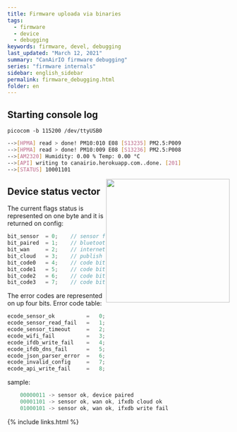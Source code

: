 ```yaml
---
title: Firmware uploada via binaries
tags:
  - firmware
  - device
  - debugging
keywords: firmware, devel, debugging
last_updated: "March 12, 2021"
summary: "CanAirIO firmware debugging"
series: "firmware internals"
sidebar: english_sidebar
permalink: firmware_debugging.html
folder: en
---
```



## Starting console log

`picocom -b 115200 /dev/ttyUSB0`

```bash
-->[HPMA] read > done! PM10:010 E08 [S13235] PM2.5:P009
-->[HPMA] read > done! PM10:009 E08 [S13236] PM2.5:P008
-->[AM2320] Humidity: 0.00 % Temp: 0.00 °C
-->[API] writing to canairio.herokuapp.com..done. [201]
-->[STATUS] 10001101
```

<a href="https://github.com/kike-canaries/esp32-hpma115s0/blob/master/images/rev212.jpg" target="_blank"><img src="https://raw.githubusercontent.com/kike-canaries/esp32-hpma115s0/master/images/rev212.jpg" align="right" width="280" ></a>


## Device status vector

The current flags status is represented on one byte and it is returned on config:

``` java
bit_sensor  = 0;    // sensor fail/ok
bit_paired  = 1;    // bluetooth paired
bit_wan     = 2;    // internet access
bit_cloud   = 3;    // publish cloud
bit_code0   = 4;    // code bit 0
bit_code1   = 5;    // code bit 1
bit_code2   = 6;    // code bit 2
bit_code3   = 7;    // code bit 3

```

The error codes are represented on up four bits. Error code table:

``` java
ecode_sensor_ok          =   0;
ecode_sensor_read_fail   =   1;
ecode_sensor_timeout     =   2;
ecode_wifi_fail          =   3;
ecode_ifdb_write_fail    =   4;
ecode_ifdb_dns_fail      =   5;
ecode_json_parser_error  =   6;
ecode_invalid_config     =   7;
ecode_api_write_fail     =   8;
```

sample:

``` java
    00000011 -> sensor ok, device paired
    00001101 -> sensor ok, wan ok, ifxdb cloud ok
    01000101 -> sensor ok, wan ok, ifxdb write fail
```


{% include links.html %}

